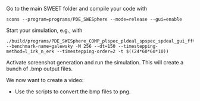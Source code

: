 
Go to the main SWEET folder and compile your code with

```
scons --program=programs/PDE_SWESphere --mode=release --gui=enable
```

Start your simulation, e.g., with 
```
./build/programs/PDE_SWESphere_COMP_plspec_pldeal_spspec_spdeal_gui_fft_thomp_release --benchmark-name=galewsky -M 256 --dt=150 --timestepping-method=l_irk_n_erk --timestepping-order=2 -t $((24*60*60*10))
```

Activate screenshot generation and run the simulation. This will create a bunch of .bmp output files.

We now want to create a video:

* Use the scripts to convert the bmp files to png.

